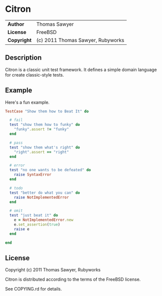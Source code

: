 # Citron

<table>
<tr><td><b>Author   </b></td><td>Thomas Sawyer</td></tr>
<tr><td><b>License  </b></td><td>FreeBSD</td></tr>
<tr><td><b>Copyright</b></td><td>(c) 2011 Thomas Sawyer, Rubyworks</td></tr>
</table>

## Description

Citron is a classic unit test framework. It defines a simple
domain language for create classic-style tests.

## Example

Here's a fun example.

``` ruby
TestCase "Show them how to Beat It" do

  # fail
  test "show them how to funky" do
    "funky".assert != "funky"
  end

  # pass
  test "show them what's right" do
    "right".assert == "right"
  end

  # error
  test "no one wants to be defeated" do
    raise SyntaxError
  end

  # todo
  test "better do what you can" do
    raise NotImplementedError
  end

  # omit
  test "just beat it" do
    e = NotImplementedError.new
    e.set_assertion(true)
    raise e
  end

end
```

## License

Copyright (c) 2011 Thomas Sawyer, Rubyworks

Citron is distributed according to the terms of the FreeBSD license.

See COPYING.rd for details.

